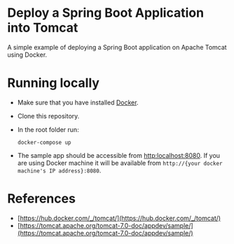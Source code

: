 # Deploy a Spring Boot Application into Tomcat
A simple example of deploying a Spring Boot application on Apache Tomcat using Docker.


# Running locally
* Make sure that you have installed [Docker](https://docs.docker.com/engine/installation/).
* Clone this repository.
* In the root folder run:

  ```
  docker-compose up
  ```
* The sample app should be accessible from [http:localhost:8080](http:localhost:8080). If you are using Docker machine it will be available from `http://{your docker machine's IP address}:8080`.

# References
* [https://hub.docker.com/_/tomcat/](https://hub.docker.com/_/tomcat/)
* [https://tomcat.apache.org/tomcat-7.0-doc/appdev/sample/](https://tomcat.apache.org/tomcat-7.0-doc/appdev/sample/)